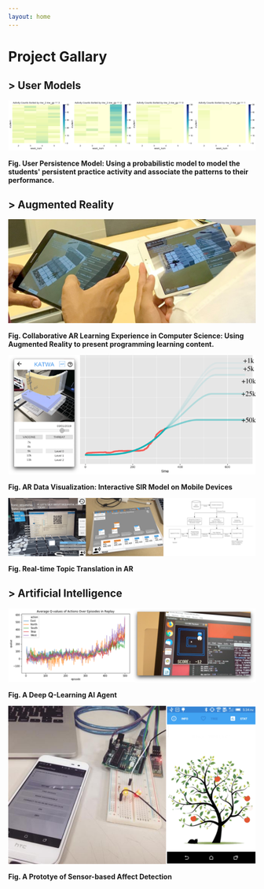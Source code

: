 ```yaml
---
layout: home
---
```


<!-- [>> Click here to view my CV online <<](/about/) -->

# Project Gallary

## > User Models

![User Persistence Model](/assets/img/a2.png)

**Fig. User Persistence Model: Using a probabilistic model to model the students' persistent practice activity and associate the patterns to their performance.**

## > Augmented Reality

![AR Learning Experience](/assets/img/a1.jpg)

**Fig. Collaborative AR Learning Experience in Computer Science: Using Augmented Reality to present programming learning content.**

![AR Data Visualization](/assets/img/dv1.png)

**Fig. AR Data Visualization: Interactive SIR Model on Mobile Devices**

![AR Data Visualization](/assets/img/dv2.png)

**Fig. Real-time Topic Translation in AR**

## > Artificial Intelligence

![Deep Q-Learning](/assets/img/ai1.png)

**Fig. A Deep Q-Learning AI Agent**

![Data Visualization](/assets/img/dv3.png)

**Fig. A Prototye of Sensor-based Affect Detection**
